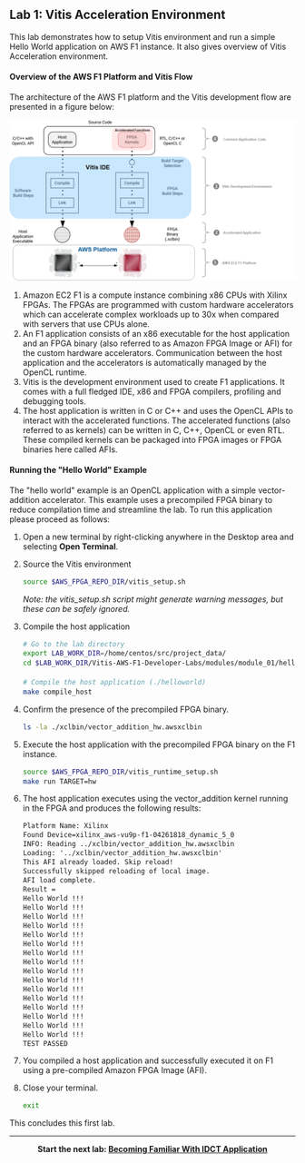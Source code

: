 ## Lab 1: Vitis Acceleration Environment
This lab demonstrates how to setup Vitis environment and run a simple Hello World application on AWS F1 instance. It also gives overview of Vitis Acceleration environment. 

#### Overview of the AWS F1 Platform and Vitis Flow

The architecture of the AWS F1 platform and the Vitis development flow are presented in a figure below:

![](../../images/module_01/overview/f1_platform_vitis.PNG)

1. Amazon EC2 F1 is a compute instance combining x86 CPUs with Xilinx FPGAs. The FPGAs are programmed with custom hardware accelerators which can accelerate complex workloads up to 30x when compared with servers that use CPUs alone.
2. An F1 application consists of an x86 executable for the host application and an FPGA binary (also referred to as Amazon FPGA Image or AFI) for the custom hardware accelerators. Communication between the host application and the accelerators is automatically managed by the OpenCL runtime.
3. Vitis is the development environment used to create F1 applications. It comes with a full fledged IDE, x86 and FPGA compilers, profiling and debugging tools.
4. The host application is written in C or C++ and uses the OpenCL APIs to interact with the accelerated functions. The accelerated functions (also referred to as kernels) can be written in C, C++, OpenCL or even RTL. These compiled kernels can be packaged into FPGA images or FPGA binaries here called AFIs.

#### Running the "Hello World" Example

The "hello world" example is an OpenCL application with a simple vector-addition accelerator. This example uses a precompiled FPGA binary to reduce compilation time and streamline the lab. To run this application please proceed as follows:

1. Open a new terminal by right-clicking anywhere in the Desktop area and selecting **Open Terminal**.

1.  Source the Vitis environment  

    ```bash
    source $AWS_FPGA_REPO_DIR/vitis_setup.sh
    ```
	*Note: the vitis_setup.sh script might generate warning messages, but these can be safely ignored.*

1.  Compile the host application

    ```bash
    # Go to the lab directory
    export LAB_WORK_DIR=/home/centos/src/project_data/
    cd $LAB_WORK_DIR/Vitis-AWS-F1-Developer-Labs/modules/module_01/helloworld

    # Compile the host application (./helloworld)
    make compile_host
    ```

1. Confirm the presence of the precompiled FPGA binary.

    ```bash
    ls -la ./xclbin/vector_addition_hw.awsxclbin
    ```

1. Execute the host application with the precompiled FPGA binary on the F1 instance.

    ```bash
    source $AWS_FPGA_REPO_DIR/vitis_runtime_setup.sh 
	make run TARGET=hw
	```

1. The host application executes using the vector_addition kernel running in the FPGA and produces the following results:

	```
	Platform Name: Xilinx
	Found Device=xilinx_aws-vu9p-f1-04261818_dynamic_5_0
	INFO: Reading ../xclbin/vector_addition_hw.awsxclbin
	Loading: '../xclbin/vector_addition_hw.awsxclbin'
	This AFI already loaded. Skip reload!
	Successfully skipped reloading of local image.
	AFI load complete.
	Result = 
	Hello World !!! 
	Hello World !!! 
	Hello World !!! 
	Hello World !!! 
	Hello World !!! 
	Hello World !!! 
	Hello World !!! 
	Hello World !!! 
	Hello World !!! 
	Hello World !!! 
	Hello World !!! 
	Hello World !!! 
	Hello World !!! 
	Hello World !!! 
	Hello World !!! 
	Hello World !!! 
	TEST PASSED
	```

1. You compiled a host application and successfully executed it on F1 using a pre-compiled Amazon FPGA Image (AFI).

1. Close your terminal.

    ```bash
    exit
    
    ```

This concludes this first lab.

---------------------------------------

<p align="center"><b>
Start the next lab: <a href="lab_02_idct_introduction.md">Becoming Familiar With IDCT Application</a>
</b></p>
